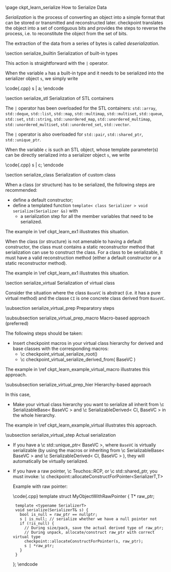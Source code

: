 \page ckpt_learn_serialize How to Serialize Data

*Serialization* is the process of converting an object into a simple format
that can be stored or transmitted and reconstructed later.
checkpoint translates the object into a set of contiguous bits
and provides the steps to reverse the process, i.e. to reconstitute
the object from the set of bits.

The extraction of the data from a series of bytes is called
*deserialization*.

\section serialize_builtin Serialization of built-in types

This action is straightforward with the ```|``` operator.

When the variable `a` has a built-in type and it needs to be serialized
into the serializer object `s`, we simply write

\code{.cpp}
s | a;
\endcode

\section serialize_stl Serialization of STL containers

The `|` operator has been overloaded for the STL containers:
`std::array`, `std::deque`, `std::list`,
`std::map`, `std::multimap`, `std::multiset`,
`std::queue`,
`std::set`, `std::string`,
`std::unordered_map`, `std::unordered_multimap`,
`std::unordered_multiset`, `std::unordered_set`,
`std::vector`.

The `|` operator is also overloaded for `std::pair`, `std::shared_ptr`, `std::unique_ptr`.

When the variable `c` is such an STL object, whose template parameter(s) can
be directly serialized into a serializer object `s`, we write

\code{.cpp}
s | c;
\endcode

\section serialize_class Serialization of custom class

When a class (or structure) has to be serialized, the following steps are recommended:
- define a default constructor;
- define a templated function `template< class Serializer > void serialize(Serializer &s)` with
  - a serialization step for all the member variables that need to be serialized.

The example in \ref ckpt_learn_ex1 illustrates this situation.

When the class (or structure) is not amenable to having a default constructor,
the class must contains a static reconstructor method that serialization can use
to construct the class.
For a class to be serializable, it must have a valid reconstruction method
(either a default constructor or a static reconstructor method).

The example in \ref ckpt_learn_ex1 illustrates this situation.

\section serialize_virtual Serialization of virtual class

Consider the situation where the class `BaseVC` is abstract (i.e. it has a pure virtual method)
and the classe `CI` is one concrete class derived from `BaseVC`.

\subsection serialize_virtual_prep Preparatory steps

\subsubsection serialize_virtual_prep_macro Macro-based approach (preferred)

The following steps should be taken:
- Insert checkpoint macros in your virtual class hierarchy for derived and
  base classes with the corresponding macros:
  - \c checkpoint_virtual_serialize_root()
  - \c checkpoint_virtual_serialize_derived_from( BaseVC )

The example in \ref ckpt_learn_example_virtual_macro
illustrates this approach.

\subsubsection serialize_virtual_prep_hier Hierarchy-based approach

In this case,
- Make your virtual class hierarchy you want to serialize all inherit from
  \c SerializableBase< BaseVC > and \c SerializableDerived< CI, BaseVC > in the whole
  hierarchy.

The example in \ref ckpt_learn_example_virtual
illustrates this approach.

\subsection serialize_virtual_step Actual serialization

- If you have a \c std::unique_ptr< BaseVC >, where `BaseVC` is virtually serializable (by
  using the macros or inheriting from \c SerializableBase< BaseVC > and
  \c SerializableDerived< CI, BaseVC > ), they will automatically be virtually
  serialized.

- If you have a raw pointer, \c Teuchos::RCP, or \c std::shared_ptr<T>,
  you must invoke: \c checkpoint::allocateConstructForPointer<SerializerT,T>

  Example with raw pointer:

  \code{.cpp}
     template <typename T>
     struct MyObjectWithRawPointer {
       T* raw_ptr;

       template <typename SerializerT>
       void serialize(SerializerT& s) {
         bool is_null = raw_ptr == nullptr;
         s | is_null; // serialize whether we have a null pointer not
         if (!is_null) {
           // During size/pack, save the actual derived type of raw_ptr;
           // During unpack, allocate/construct raw_ptr with correct virtual type
           checkpoint::allocateConstructForPointer(s, raw_ptr);
           s | *raw_ptr;
         }
       }
     };
  \endcode

